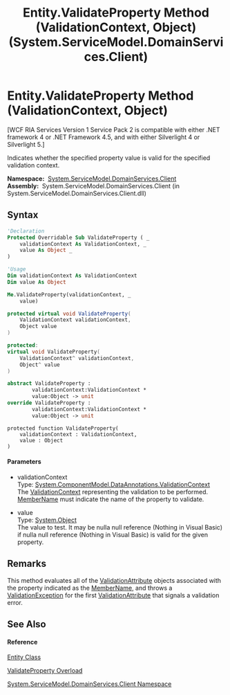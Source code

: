 ﻿---
title: Entity.ValidateProperty Method (ValidationContext, Object) (System.ServiceModel.DomainServices.Client)
TOCTitle: ValidateProperty Method (ValidationContext, Object)
ms:assetid: M:System.ServiceModel.DomainServices.Client.Entity.ValidateProperty(System.ComponentModel.DataAnnotations.ValidationContext,System.Object)
ms:mtpsurl: https://msdn.microsoft.com/en-us/library/system.servicemodel.domainservices.client.entity.validateproperty(v=VS.91)
ms:contentKeyID: 28755065
ms.date: 01/27/2012
mtps_version: v=VS.91
dev_langs:
- vb
- csharp
- c++
- fsharp
- jscript
api_location:
- System.ServiceModel.DomainServices.Client.dll
api_name:
- System.ServiceModel.DomainServices.Client.Entity.ValidateProperty
api_type:
- Managed
topic_type:
- apiref
- kbSyntax
product_family_name: VS
ROBOTS: INDEX,FOLLOW
---

# Entity.ValidateProperty Method (ValidationContext, Object)

\[WCF RIA Services Version 1 Service Pack 2 is compatible with either .NET framework 4 or .NET Framework 4.5, and with either Silverlight 4 or Silverlight 5.\]

Indicates whether the specified property value is valid for the specified validation context.

**Namespace:**  [System.ServiceModel.DomainServices.Client](ff422479\(v=vs.91\).md)  
**Assembly:**  System.ServiceModel.DomainServices.Client (in System.ServiceModel.DomainServices.Client.dll)

## Syntax

``` vb
'Declaration
Protected Overridable Sub ValidateProperty ( _
    validationContext As ValidationContext, _
    value As Object _
)
```

``` vb
'Usage
Dim validationContext As ValidationContext
Dim value As Object

Me.ValidateProperty(validationContext, _
    value)
```

``` csharp
protected virtual void ValidateProperty(
    ValidationContext validationContext,
    Object value
)
```

``` c++
protected:
virtual void ValidateProperty(
    ValidationContext^ validationContext, 
    Object^ value
)
```

``` fsharp
abstract ValidateProperty : 
        validationContext:ValidationContext * 
        value:Object -> unit 
override ValidateProperty : 
        validationContext:ValidationContext * 
        value:Object -> unit 
```

``` jscript
protected function ValidateProperty(
    validationContext : ValidationContext, 
    value : Object
)
```

#### Parameters

  - validationContext  
    Type: [System.ComponentModel.DataAnnotations.ValidationContext](https://msdn.microsoft.com/en-us/library/Dd382177)  
    The [ValidationContext](ff422533\(v=vs.91\).md) representing the validation to be performed. [MemberName](https://msdn.microsoft.com/en-us/library/Dd382135) must indicate the name of the property to validate.  

<!-- end list -->

  - value  
    Type: [System.Object](https://msdn.microsoft.com/en-us/library/e5kfa45b)  
    The value to test. It may be nulla null reference (Nothing in Visual Basic) if nulla null reference (Nothing in Visual Basic) is valid for the given property.  

## Remarks

This method evaluates all of the [ValidationAttribute](https://msdn.microsoft.com/en-us/library/Cc679227) objects associated with the property indicated as the [MemberName](https://msdn.microsoft.com/en-us/library/Dd382135), and throws a [ValidationException](https://msdn.microsoft.com/en-us/library/Cc679221) for the first [ValidationAttribute](https://msdn.microsoft.com/en-us/library/Cc679227) that signals a validation error.

## See Also

#### Reference

[Entity Class](ff422907\(v=vs.91\).md)

[ValidateProperty Overload](ff422663\(v=vs.91\).md)

[System.ServiceModel.DomainServices.Client Namespace](ff422479\(v=vs.91\).md)

